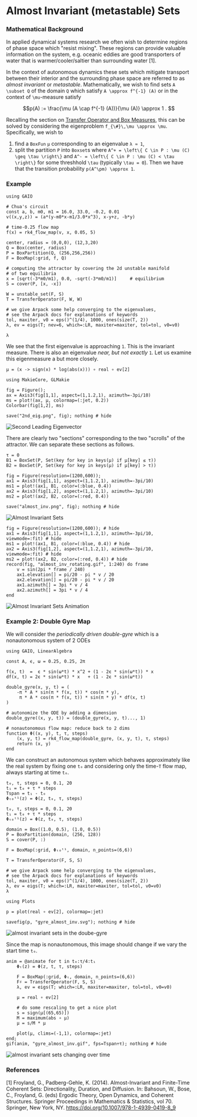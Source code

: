 # Almost Invariant (metastable) Sets

### Mathematical Background

In applied dynamical systems research we often wish to determine regions of phase space which "resist mixing". These regions can provide valuable information on the system, e.g. oceanic eddies are good transporters of water that is warmer/cooler/saltier than surrounding water [1]. 

In the context of autonomous dynamics these sets which mitigate transport between their interior and the surrounding phase space are referred to as _almost invariant_ or _metastable_. Mathematically, we wish to find sets ``A \subset Q`` of the domain ``Q`` which satisfy ``A \approx f^{-1} (A)`` or in the context of ``\mu``-measure satisfy 
```math
p(A) := \frac{\mu (A \cap f^{-1} (A))}{\mu (A)} \approx 1 . 
```
Recalling the section on [Transfer Operator and Box Measures](@ref), this can be solved by considering the eigenproblem ``f_{\#}\,\mu \approx \mu``. Specifically, we wish to 
1. find a `BoxFun` `μ` corresponding to an eigenvalue `λ ≈ 1`,
2. split the partition ``P`` into `Boxset`s where ``A^+ = \left\{ C \in P : \mu (C) \geq \tau \right\}`` and ``A^- = \left\{ C \in P : \mu (C) < \tau \right\}`` for some threshhold ``\tau`` (typically ``\tau = 0``). 
Then we have that the transition probability ``p(A^\pm) \approx 1``. 

### Example

```@example 1
using GAIO

# Chua's circuit
const a, b, m0, m1 = 16.0, 33.0, -0.2, 0.01
v((x,y,z)) = (a*(y-m0*x-m1/3.0*x^3), x-y+z, -b*y)

# time-0.25 flow map
f(x) = rk4_flow_map(v, x, 0.05, 5)

center, radius = (0,0,0), (12,3,20)
Q = Box(center, radius)
P = BoxPartition(Q, (256,256,256))
F = BoxMap(:grid, f, Q)

# computing the attractor by covering the 2d unstable manifold
# of two equilibria
x = [sqrt(-3*m0/m1), 0.0, -sqrt(-3*m0/m1)]     # equilibrium
S = cover(P, [x, -x])

W = unstable_set(F, S)
T = TransferOperator(F, W, W)

# we give Arpack some help converging to the eigenvalues,
# see the Arpack docs for explanations of keywords
tol, maxiter, v0 = eps()^(1/4), 1000, ones(size(T, 2))
λ, ev = eigs(T; nev=6, which=:LR, maxiter=maxiter, tol=tol, v0=v0)

λ
```

We see that the first eigenvalue is approaching ``1``. This is the invariant measure. There is also an eigenvalue _near, but not exactly_ ``1``. Let us examine this eigenmeasure a but more closely. 

```@example 1
μ = (x -> sign(x) * log(abs(x))) ∘ real ∘ ev[2]
```

```@example 1
using MakieCore, GLMakie

fig = Figure();
ax = Axis3(fig[1,1], aspect=(1,1.2,1), azimuth=-3pi/10)
ms = plot!(ax, μ, colormap=(:jet, 0.2))
Colorbar(fig[1,2], ms)

save("2nd_eig.png", fig); nothing # hide
```

![Second Leading Eigenvector](2nd_eig.png)

There are clearly two "sections" corresponding to the two "scrolls" of the attractor. We can separate these sections as follows. 

```@example 1
τ = 0
B1 = BoxSet(P, Set(key for key in keys(μ) if μ[key] ≤ τ))
B2 = BoxSet(P, Set(key for key in keys(μ) if μ[key] > τ))
```

```@example 1
fig = Figure(resolution=(1200,600));
ax1 = Axis3(fig[1,1], aspect=(1,1.2,1), azimuth=-3pi/10)
ms1 = plot!(ax1, B1, color=(:blue, 0.4))
ax2 = Axis3(fig[1,2], aspect=(1,1.2,1), azimuth=-3pi/10)
ms2 = plot!(ax2, B2, color=(:red, 0.4))

save("almost_inv.png", fig); nothing # hide
```

![Almost Invariant Sets](almost_inv.png)

```@example 1
fig = Figure(resolution=(1200,600)); # hide
ax1 = Axis3(fig[1,1], aspect=(1,1.2,1), azimuth=-3pi/10, viewmode=:fit) # hide
ms1 = plot!(ax1, B1, color=(:blue, 0.4)) # hide
ax2 = Axis3(fig[1,2], aspect=(1,1.2,1), azimuth=-3pi/10, viewmode=:fit) # hide
ms2 = plot!(ax2, B2, color=(:red, 0.4)) # hide
record(fig, "almost_inv_rotating.gif", 1:240) do frame
    v = sin(2pi * frame / 240)
    ax1.elevation[] = pi/20 - pi * v / 20
    ax2.elevation[] = pi/20 - pi * v / 20
    ax1.azimuth[] = 3pi * v / 4
    ax2.azimuth[] = 3pi * v / 4
end
```

![Almost Invariant Sets Animation](almost_inv_rotating.gif)

### Example 2: Double Gyre Map

We will consider the _periodically driven double-gyre_ which is a nonautonomous system of 2 ODEs

```@example 2
using GAIO, LinearAlgebra

const A, ϵ, ω = 0.25, 0.25, 2π

f(x, t)  =  ϵ * sin(ω*t) * x^2 + (1 - 2ϵ * sin(ω*t)) * x
df(x, t) = 2ϵ * sin(ω*t) * x   + (1 - 2ϵ * sin(ω*t))

double_gyre(x, y, t) = (
    -π * A * sin(π * f(x, t)) * cos(π * y),
     π * A * cos(π * f(x, t)) * sin(π * y) * df(x, t)
)

# autonomize the ODE by adding a dimension
double_gyre((x, y, t)) = (double_gyre(x, y, t)..., 1)

# nonautonomous flow map: reduce back to 2 dims
function Φ((x, y), t, τ, steps)
    (x, y, t) = rk4_flow_map(double_gyre, (x, y, t), τ, steps)
    return (x, y)
end
```

We can construct an autonomous system which behaves approximately like the real system by fixing one `t₀` and considering only the time-``T`` flow map, always starting at time `t₀`. 

```@example 2
t₀, τ, steps = 0, 0.1, 20
t₁ = t₀ + τ * steps
Tspan = t₁ - t₀
Φₜ₀ᵗ¹(z) = Φ(z, t₀, τ, steps)
```

```@example 2
t₀, τ, steps = 0, 0.1, 20
t₁ = t₀ + τ * steps
Φₜ₀ᵗ¹(z) = Φ(z, t₀, τ, steps)

domain = Box((1.0, 0.5), (1.0, 0.5))
P = BoxPartition(domain, (256, 128))
S = cover(P, :)

F = BoxMap(:grid, Φₜ₀ᵗ¹, domain, n_points=(6,6))

T = TransferOperator(F, S, S)

# we give Arpack some help converging to the eigenvalues,
# see the Arpack docs for explanations of keywords
tol, maxiter, v0 = eps()^(1/4), 1000, ones(size(T, 2))
λ, ev = eigs(T; which=:LR, maxiter=maxiter, tol=tol, v0=v0)
λ
```

```@example 2
using Plots

p = plot(real ∘ ev[2], colormap=:jet)

savefig(p, "gyre_almost_inv.svg"); nothing # hide
```

![almost invariant sets in the doube-gyre](gyre_almost_inv.svg)

Since the map is nonautonomous, this image should change if we vary the start time `t₀`. 

```@example 2
anim = @animate for t in t₀:τ/4:t₁
    Φₜ(z) = Φ(z, t, τ, steps)

    F = BoxMap(:grid, Φₜ, domain, n_points=(6,6))
    F♯ = TransferOperator(F, S, S)
    λ, ev = eigs(T; which=:LR, maxiter=maxiter, tol=tol, v0=v0)

    μ = real ∘ ev[2]

    # do some rescaling to get a nice plot
    s = sign(μ[(65,65)])
    M = maximum(abs ∘ μ)
    μ = s/M * μ

    plot(μ, clims=(-1,1), colormap=:jet)
end;
gif(anim, "gyre_almost_inv.gif", fps=Tspan÷τ); nothing # hide
```

![almost invariant sets changing over time](gyre_almost_inv.gif)

### References

[1] Froyland, G., Padberg-Gehle, K. (2014). Almost-Invariant and Finite-Time Coherent Sets: Directionality, Duration, and Diffusion. In: Bahsoun, W., Bose, C., Froyland, G. (eds) Ergodic Theory, Open Dynamics, and Coherent Structures. Springer Proceedings in Mathematics & Statistics, vol 70. Springer, New York, NY. https://doi.org/10.1007/978-1-4939-0419-8_9
